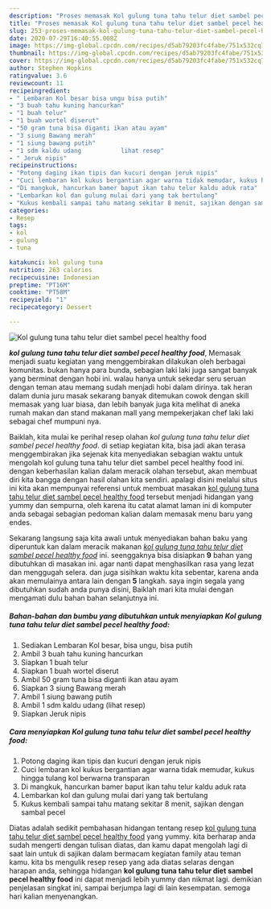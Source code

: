 ```yaml
---
description: "Proses memasak Kol gulung tuna tahu telur diet sambel pecel healthy food Lezat"
title: "Proses memasak Kol gulung tuna tahu telur diet sambel pecel healthy food Lezat"
slug: 253-proses-memasak-kol-gulung-tuna-tahu-telur-diet-sambel-pecel-healthy-food-lezat
date: 2020-07-29T16:40:55.008Z
image: https://img-global.cpcdn.com/recipes/d5ab79203fc4fabe/751x532cq70/kol-gulung-tuna-tahu-telur-diet-sambel-pecel-healthy-food-foto-resep-utama.jpg
thumbnail: https://img-global.cpcdn.com/recipes/d5ab79203fc4fabe/751x532cq70/kol-gulung-tuna-tahu-telur-diet-sambel-pecel-healthy-food-foto-resep-utama.jpg
cover: https://img-global.cpcdn.com/recipes/d5ab79203fc4fabe/751x532cq70/kol-gulung-tuna-tahu-telur-diet-sambel-pecel-healthy-food-foto-resep-utama.jpg
author: Stephen Hopkins
ratingvalue: 3.6
reviewcount: 11
recipeingredient:
- " Lembaran Kol besar bisa ungu bisa putih"
- "3 buah tahu kuning hancurkan"
- "1 buah telur"
- "1 buah wortel diserut"
- "50 gram tuna bisa diganti ikan atau ayam"
- "3 siung Bawang merah"
- "1 siung bawang putih"
- "1 sdm kaldu udang           lihat resep"
- " Jeruk nipis"
recipeinstructions:
- "Potong daging ikan tipis dan kucuri dengan jeruk nipis"
- "Cuci lembaran kol kukus bergantian agar warna tidak memudar, kukus hingga tulang kol berwarna transparan"
- "Di mangkuk, hancurkan bamer baput ikan tahu telur kaldu aduk rata"
- "Lembarkan kol dan gulung mulai dari yang tak bertulang"
- "Kukus kembali sampai tahu matang sekitar 8 menit, sajikan dengan sambal pecel"
categories:
- Resep
tags:
- kol
- gulung
- tuna

katakunci: kol gulung tuna 
nutrition: 263 calories
recipecuisine: Indonesian
preptime: "PT16M"
cooktime: "PT58M"
recipeyield: "1"
recipecategory: Dessert

---
```



![Kol gulung tuna tahu telur diet sambel pecel healthy food](https://img-global.cpcdn.com/recipes/d5ab79203fc4fabe/751x532cq70/kol-gulung-tuna-tahu-telur-diet-sambel-pecel-healthy-food-foto-resep-utama.jpg)

<b><i>kol gulung tuna tahu telur diet sambel pecel healthy food</i></b>, Memasak menjadi suatu kegiatan yang menggembirakan dilakukan oleh berbagai komunitas. bukan hanya para bunda, sebagian laki laki juga sangat banyak yang berminat dengan hobi ini. walau hanya untuk sekedar seru seruan dengan teman atau memang sudah menjadi hobi dalam dirinya. tak heran dalam dunia juru masak sekarang banyak ditemukan cowok dengan skill memasak yang luar biasa, dan lebih banyak juga kita melihat di aneka rumah makan dan stand makanan mall yang mempekerjakan chef laki laki sebagai chef mumpuni nya.

Baiklah, kita mulai ke perihal resep olahan <i>kol gulung tuna tahu telur diet sambel pecel healthy food</i>. di setiap kegiatan kita, bisa jadi akan terasa menggembirakan jika sejenak kita menyediakan sebagian waktu untuk mengolah kol gulung tuna tahu telur diet sambel pecel healthy food ini. dengan keberhasilan kalian dalam meracik olahan tersebut, akan membuat diri kita bangga dengan hasil olahan kita sendiri. apalagi disini melalui situs ini kita akan mempunyai referensi untuk membuat masakan <u>kol gulung tuna tahu telur diet sambel pecel healthy food</u> tersebut menjadi hidangan yang yummy dan sempurna, oleh karena itu catat alamat laman ini di komputer anda sebagai sebagian pedoman kalian dalam memasak menu baru yang endes.




Sekarang langsung saja kita awali untuk menyediakan bahan baku yang diperuntuk kan dalam meracik makanan <u><i>kol gulung tuna tahu telur diet sambel pecel healthy food</i></u> ini. seenggaknya bisa disiapkan <b>9</b> bahan yang dibutuhkan di masakan ini. agar nanti dapat menghasilkan rasa yang lezat dan menggugah selera. dan juga sisihkan waktu kita sebentar, karena anda akan memulainya antara lain dengan <b>5</b> langkah. saya ingin segala yang dibutuhkan sudah anda punya disini, Baiklah mari kita mulai dengan mengamati dulu bahan bahan selanjutnya ini.

<!--inarticleads1-->

##### Bahan-bahan dan bumbu yang dibutuhkan untuk menyiapkan Kol gulung tuna tahu telur diet sambel pecel healthy food:

1. Sediakan  Lembaran Kol besar, bisa ungu, bisa putih
1. Ambil 3 buah tahu kuning hancurkan
1. Siapkan 1 buah telur
1. Siapkan 1 buah wortel diserut
1. Ambil 50 gram tuna bisa diganti ikan atau ayam
1. Siapkan 3 siung Bawang merah
1. Ambil 1 siung bawang putih
1. Ambil 1 sdm kaldu udang           (lihat resep)
1. Siapkan  Jeruk nipis




<!--inarticleads2-->

##### Cara menyiapkan Kol gulung tuna tahu telur diet sambel pecel healthy food:

1. Potong daging ikan tipis dan kucuri dengan jeruk nipis
1. Cuci lembaran kol kukus bergantian agar warna tidak memudar, kukus hingga tulang kol berwarna transparan
1. Di mangkuk, hancurkan bamer baput ikan tahu telur kaldu aduk rata
1. Lembarkan kol dan gulung mulai dari yang tak bertulang
1. Kukus kembali sampai tahu matang sekitar 8 menit, sajikan dengan sambal pecel




Diatas adalah sedikit pembahasan hidangan tentang resep <u>kol gulung tuna tahu telur diet sambel pecel healthy food</u> yang yummy. kita berharap anda sudah mengerti dengan tulisan diatas, dan kamu dapat mengolah lagi di saat lain untuk di sajikan dalam bermacam kegiatan family atau teman kamu. kita bs mengulik resep resep yang ada diatas selaras dengan harapan anda, sehingga hidangan <b>kol gulung tuna tahu telur diet sambel pecel healthy food</b> ini dapat menjadi lebih yummy dan nikmat lagi. demikian penjelasan singkat ini, sampai berjumpa lagi di lain kesempatan. semoga hari kalian menyenangkan.
